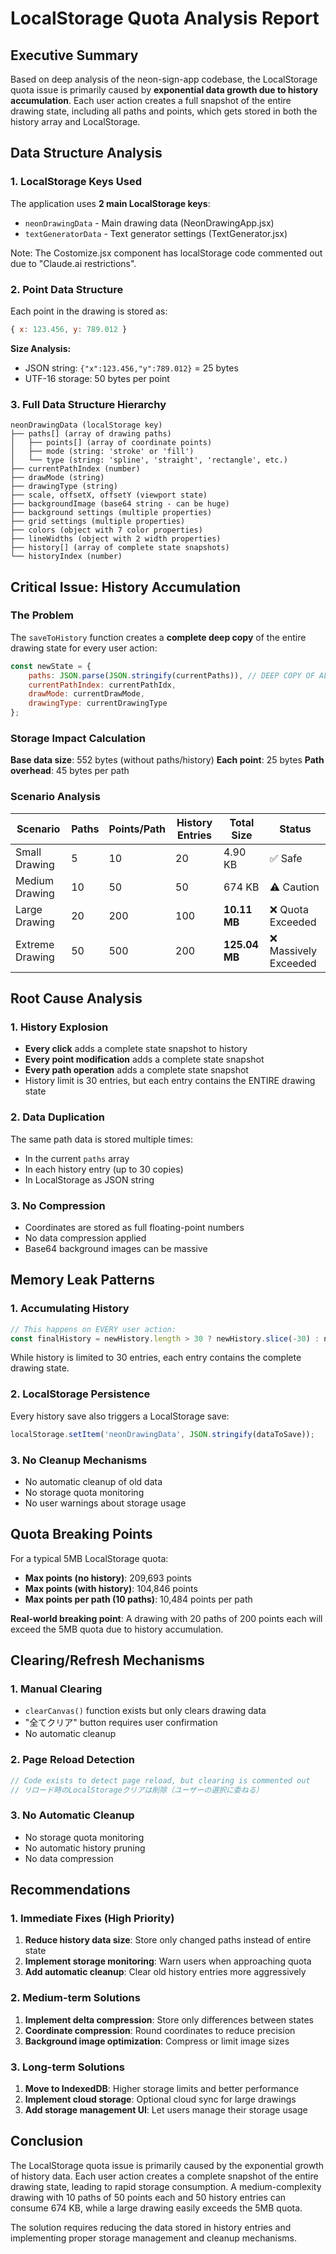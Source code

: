 # LocalStorage Quota Analysis Report

## Executive Summary

Based on deep analysis of the neon-sign-app codebase, the LocalStorage quota issue is primarily caused by **exponential data growth due to history accumulation**. Each user action creates a full snapshot of the entire drawing state, including all paths and points, which gets stored in both the history array and LocalStorage.

## Data Structure Analysis

### 1. LocalStorage Keys Used

The application uses **2 main LocalStorage keys**:
- `neonDrawingData` - Main drawing data (NeonDrawingApp.jsx)
- `textGeneratorData` - Text generator settings (TextGenerator.jsx)

Note: The Costomize.jsx component has localStorage code commented out due to "Claude.ai restrictions".

### 2. Point Data Structure

Each point in the drawing is stored as:
```javascript
{ x: 123.456, y: 789.012 }
```

**Size Analysis:**
- JSON string: `{"x":123.456,"y":789.012}` = 25 bytes
- UTF-16 storage: 50 bytes per point

### 3. Full Data Structure Hierarchy

```
neonDrawingData (localStorage key)
├── paths[] (array of drawing paths)
│   ├── points[] (array of coordinate points)
│   ├── mode (string: 'stroke' or 'fill')
│   └── type (string: 'spline', 'straight', 'rectangle', etc.)
├── currentPathIndex (number)
├── drawMode (string)
├── drawingType (string)
├── scale, offsetX, offsetY (viewport state)
├── backgroundImage (base64 string - can be huge)
├── background settings (multiple properties)
├── grid settings (multiple properties)
├── colors (object with 7 color properties)
├── lineWidths (object with 2 width properties)
├── history[] (array of complete state snapshots)
└── historyIndex (number)
```

## Critical Issue: History Accumulation

### The Problem
The `saveToHistory` function creates a **complete deep copy** of the entire drawing state for every user action:

```javascript
const newState = {
    paths: JSON.parse(JSON.stringify(currentPaths)), // DEEP COPY OF ALL PATHS
    currentPathIndex: currentPathIdx,
    drawMode: currentDrawMode,
    drawingType: currentDrawingType
};
```

### Storage Impact Calculation

**Base data size**: 552 bytes (without paths/history)
**Each point**: 25 bytes
**Path overhead**: 45 bytes per path

### Scenario Analysis

| Scenario | Paths | Points/Path | History Entries | Total Size | Status |
|----------|-------|-------------|----------------|------------|--------|
| Small Drawing | 5 | 10 | 20 | 4.90 KB | ✅ Safe |
| Medium Drawing | 10 | 50 | 50 | 674 KB | ⚠️ Caution |
| Large Drawing | 20 | 200 | 100 | **10.11 MB** | ❌ Quota Exceeded |
| Extreme Drawing | 50 | 500 | 200 | **125.04 MB** | ❌ Massively Exceeded |

## Root Cause Analysis

### 1. History Explosion
- **Every click** adds a complete state snapshot to history
- **Every point modification** adds a complete state snapshot
- **Every path operation** adds a complete state snapshot
- History limit is 30 entries, but each entry contains the ENTIRE drawing state

### 2. Data Duplication
The same path data is stored multiple times:
- In the current `paths` array
- In each history entry (up to 30 copies)
- In LocalStorage as JSON string

### 3. No Compression
- Coordinates are stored as full floating-point numbers
- No data compression applied
- Base64 background images can be massive

## Memory Leak Patterns

### 1. Accumulating History
```javascript
// This happens on EVERY user action:
const finalHistory = newHistory.length > 30 ? newHistory.slice(-30) : newHistory;
```
While history is limited to 30 entries, each entry contains the complete drawing state.

### 2. LocalStorage Persistence
Every history save also triggers a LocalStorage save:
```javascript
localStorage.setItem('neonDrawingData', JSON.stringify(dataToSave));
```

### 3. No Cleanup Mechanisms
- No automatic cleanup of old data
- No storage quota monitoring
- No user warnings about storage usage

## Quota Breaking Points

For a typical 5MB LocalStorage quota:
- **Max points (no history)**: 209,693 points
- **Max points (with history)**: 104,846 points
- **Max points per path (10 paths)**: 10,484 points per path

**Real-world breaking point**: A drawing with 20 paths of 200 points each will exceed the 5MB quota due to history accumulation.

## Clearing/Refresh Mechanisms

### 1. Manual Clearing
- `clearCanvas()` function exists but only clears drawing data
- "全てクリア" button requires user confirmation
- No automatic cleanup

### 2. Page Reload Detection
```javascript
// Code exists to detect page reload, but clearing is commented out
// リロード時のLocalStorageクリアは削除（ユーザーの選択に委ねる）
```

### 3. No Automatic Cleanup
- No storage quota monitoring
- No automatic history pruning
- No data compression

## Recommendations

### 1. Immediate Fixes (High Priority)
1. **Reduce history data size**: Store only changed paths instead of entire state
2. **Implement storage monitoring**: Warn users when approaching quota
3. **Add automatic cleanup**: Clear old history entries more aggressively

### 2. Medium-term Solutions
1. **Implement delta compression**: Store only differences between states
2. **Coordinate compression**: Round coordinates to reduce precision
3. **Background image optimization**: Compress or limit image sizes

### 3. Long-term Solutions
1. **Move to IndexedDB**: Higher storage limits and better performance
2. **Implement cloud storage**: Optional cloud sync for large drawings
3. **Add storage management UI**: Let users manage their storage usage

## Conclusion

The LocalStorage quota issue is primarily caused by the exponential growth of history data. Each user action creates a complete snapshot of the entire drawing state, leading to rapid storage consumption. A medium-complexity drawing with 10 paths of 50 points each and 50 history entries can consume 674 KB, while a large drawing easily exceeds the 5MB quota.

The solution requires reducing the data stored in history entries and implementing proper storage management and cleanup mechanisms.